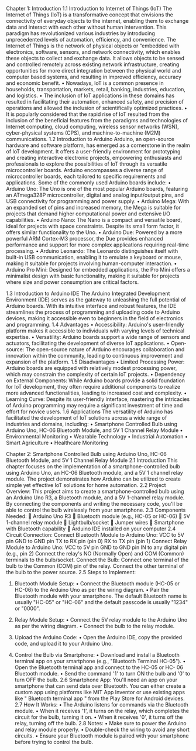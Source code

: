 Chapter 1: Introduction
1.1 Introduction to Internet of Things (IoT)
The Internet of Things (IoT) is a transformative concept that envisions the connectivity of everyday objects to the internet, enabling them to exchange data and interact with each other without human intervention. This paradigm has revolutionized various industries by introducing unprecedented levels of automation, efficiency, and convenience.
The Internet of Things is the network of physical objects or “embedded with electronics, software, sensors, and network connectivity, which enables these objects to collect and exchange data. It allows objects to be sensed and controlled remotely across existing network infrastructure, creating opportunities for more direct integration between the physical world and computer based systems, and resulting in improved efficiency, accuracy and economic benefit.
• Nowadays, IoT is a common presence in households, transportation, markets, retail, banking, industries, education, and logistics.
• The inclusion of IoT applications in these domains has resulted in facilitating their automation, enhanced safety, and precision of operations and allowed the inclusion of scientifically optimized practices.
• It is popularly considered that the rapid rise of IoT resulted from the inclusion of the beneficial features from the paradigms and technologies of Internet computing, cloud computing, wireless sensor networks (WSN), cyber-physical systems (CPS), and machine-to-machine (M2M) communications.
1.2 Introduction to Arduino
Arduino, an open-source hardware and software platform, has emerged as a cornerstone in the realm of IoT development. It offers a user-friendly environment for prototyping and creating interactive electronic projects, empowering enthusiasts and professionals to explore the possibilities of IoT through its versatile microcontroller boards.
Arduino encompasses a diverse range of microcontroller boards, each tailored to specific requirements and applications. Some of the commonly used Arduino boards include:
•	Arduino Uno: The Uno is one of the most popular Arduino boards, featuring an ATmega328P microcontroller, digital and analog input/output pins, and USB connectivity for programming and power supply.
•	Arduino Mega: With an expanded set of pins and increased memory, the Mega is suitable for projects that demand higher computational power and extensive I/O capabilities.
•	Arduino Nano: The Nano is a compact and versatile board, ideal for projects with space constraints. Despite its small form factor, it offers similar functionality to the Uno.
•	Arduino Due: Powered by a more powerful ARM Cortex-M3 processor, the Due provides enhanced performance and support for more complex applications requiring real-time processing.
•	Arduino Leonardo: The Leonardo distinguishes itself with built-in USB communication, enabling it to emulate a keyboard or mouse, making it suitable for projects involving human-computer interaction.
•	Arduino Pro Mini: Designed for embedded applications, the Pro Mini offers a minimalist design with basic functionality, making it suitable for projects where size and power consumption are critical factors.

1.3 Introduction to Arduino IDE
The Arduino Integrated Development Environment (IDE) serves as the gateway to unleashing the full potential of Arduino boards. With its intuitive interface and robust features, the IDE streamlines the process of programming and uploading code to Arduino devices, making it accessible even to beginners in the field of electronics and programming.
1.4 Advantages
•	Accessibility: Arduino's user-friendly platform makes it accessible to individuals with varying levels of technical expertise.
•	Versatility: Arduino boards support a wide range of sensors and actuators, facilitating the development of diverse IoT applications.
•	Open-source: The open-source nature of Arduino encourages collaboration and innovation within the community, leading to continuous improvement and expansion of the platform.
1.5 Disadvantages
•	Limited Processing Power: Arduino boards are equipped with relatively modest processing power, which may constrain the complexity of certain IoT projects.
•	Dependency on External Components: While Arduino boards provide a solid foundation for IoT development, they often require additional components to realize more advanced functionalities, leading to increased cost and complexity.
•	Learning Curve: Despite its user-friendly interface, mastering the intricacies of Arduino programming may require a significant investment of time and effort for novice users.
1.6 Applications
The versatility of Arduino has facilitated the development of IoT solutions across a wide range of industries and domains, including:
•	Smartphone Controlled Bulb using Arduino Uno, HC-06 Bluetooth Module, and 5V 1 Channel Relay Module 
•	Environmental Monitoring
•	Wearable Technology
•	Industrial Automation
•	Smart Agriculture
•	Healthcare Monitoring








Chapter 2:
Smartphone Controlled Bulb using Arduino Uno, HC-06 Bluetooth Module, and 5V 1 Channel Relay Module
2.1 Introduction
This chapter focuses on the implementation of a smartphone-controlled bulb using Arduino Uno, an HC-06 Bluetooth module, and a 5V 1 channel relay module. The project demonstrates how Arduino can be utilized to create simple yet effective IoT solutions for home automation.
2.2 Project Overview:
This project aims to create a smartphone-controlled bulb using an Arduino Uno R3, a Bluetooth module, and a 5V 1-channel relay module. By connecting the components and writing the necessary code, you'll be able to control the bulb wirelessly from your smartphone.
2.3 Components Needed:
	Arduino Uno R3
	Bluetooth module (e.g., HC-05 or HC-06)
	5V 1-channel relay module
	Lightbulb/socket
	Jumper wires
	Smartphone with Bluetooth capability
	Arduino IDE installed on your computer
2.4 Circuit Connection:
Connect Bluetooth Module to Arduino Uno:
VCC to 5V pin GND to GND pin TX to RX pin (pin 0) RX to TX pin (pin 1)
Connect Relay Module to Arduino Uno:
VCC to 5V pin GND to GND pin
IN to any digital pin (e.g., pin 2)
Connect the relay's NO (Normally Open) and COM (Common) terminals to the bulb/socket.
Connect the Bulb:
 Connect one terminal of the bulb to the Common (COM) pin of the relay. Connect the other terminal of the bulb to the power source.
2.5 Steps to Implement:
1.	Bluetooth Module Setup:
•	Connect the Bluetooth module (HC-05 or HC-06) to the Arduino Uno as per the wiring diagram.
•	Pair the Bluetooth module with your smartphone. The default Bluetooth name is usually "HC-05" or "HC-06" and the default passcode is usually "1234" or "0000".
 
2.	Relay Module Setup:
•	Connect the 5V relay module to the Arduino Uno as per the wiring diagram.
•	Connect the bulb to the relay module.
3.	Upload the Arduino Code:
•	Open the Arduino IDE, copy the provided code, and upload it to your Arduino Uno.
4.	Control the Bulb via Smartphone:
•	Download and install a Bluetooth terminal app on your smartphone (e.g., "Bluetooth Terminal HC-05").
•	Open the Bluetooth terminal app and connect to the HC-05 or HC- 06 Bluetooth module.
•	Send the command '1' to turn ON the bulb and '0' to turn OFF the bulb.
2.6 Smartphone App:
You'll need an app on your smartphone that can send data over Bluetooth. You can either create a custom app using platforms like MIT App Inventor or use existing apps like " Bluetooth terminal app " from the Play Store for Android devices.
2.7 How It Works:
•	The Arduino listens for commands via the Bluetooth module.
•	When it receives '1', it turns on the relay, which completes the circuit for the bulb, turning it on.
•	When it receives '0', it turns off the relay, turning off the bulb.
2.8 Notes:
•	Make sure to power the Arduino and relay module properly.
•	Double-check the wiring to avoid any short circuits.
•	Ensure your Bluetooth module is paired with your smartphone before trying to control the bulb.


